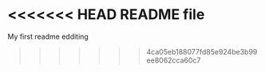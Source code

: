 <<<<<<< HEAD
README file
=======
My first readme edditing 
>>>>>>> 4ca05eb188077fd85e924be3b99ee8062cca60c7
